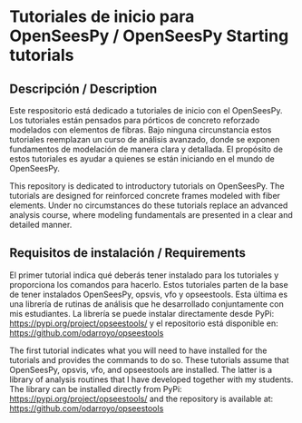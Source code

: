 # Tutoriales de inicio para OpenSeesPy / OpenSeesPy Starting tutorials

## Descripción / Description
Este respositorio está dedicado a tutoriales de inicio con el OpenSeesPy.
Los tutoriales están pensados para pórticos de concreto reforzado modelados con elementos de fibras.
Bajo ninguna circunstancia estos tutoriales reemplazan un curso de análisis avanzado, donde se exponen fundamentos de modelación de manera clara y detallada. El propósito de estos tutoriales es ayudar a quienes se están iniciando en el mundo de OpenSeesPy.

This repository is dedicated to introductory tutorials on OpenSeesPy.
The tutorials are designed for reinforced concrete frames modeled with fiber elements.
Under no circumstances do these tutorials replace an advanced analysis course, where modeling fundamentals are presented in a clear and detailed manner.

## Requisitos de instalación / Requirements
El primer tutorial indica qué deberás tener instalado para los tutoriales y proporciona los comandos para hacerlo.
Estos tutoriales parten de la base de tener instalados OpenSeesPy, opsvis, vfo y opseestools. 
Esta última es una librería de rutinas de análisis que he desarrollado conjuntamente con mis estudiantes. La librería se puede instalar directamente desde PyPi: https://pypi.org/project/opseestools/ y el repositorio está disponible en: https://github.com/odarroyo/opseestools 

The first tutorial indicates what you will need to have installed for the tutorials and provides the commands to do so.
These tutorials assume that OpenSeesPy, opsvis, vfo, and opseestools are installed.
The latter is a library of analysis routines that I have developed together with my students. The library can be installed directly from PyPi: https://pypi.org/project/opseestools/ and the repository is available at: https://github.com/odarroyo/opseestools
